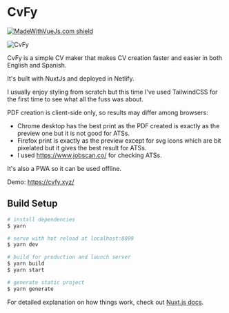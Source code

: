 # CvFy

[![MadeWithVueJs.com shield](https://madewithvuejs.com/storage/repo-shields/3280-shield.svg)](https://madewithvuejs.com/p/cvfy/shield-link)

![CvFy](/static/CvFy.png)

CvFy is a simple CV maker that makes CV creation faster and easier in both English and Spanish. 

It's built with NuxtJs and deployed in Netlify. 

I usually enjoy styling from scratch but this time I've used TailwindCSS for the first time to see what all the fuss was about. 

PDF creation is client-side only, so results may differ among  browsers:
- Chrome desktop has the best print as the PDF created is exactly as the preview one but it is not good for ATSs. 
- Firefox print is exactly as the preview except for svg icons which are bit pixelated but it gives the best result for ATSs. 
- I used https://www.jobscan.co/ for checking ATSs.

It's also a PWA so it can be used offline.


Demo: https://cvfy.xyz/

## Build Setup

```bash
# install dependencies
$ yarn

# serve with hot reload at localhost:8099
$ yarn dev

# build for production and launch server
$ yarn build
$ yarn start

# generate static project
$ yarn generate
```

For detailed explanation on how things work, check out [Nuxt.js docs](https://nuxtjs.org).
